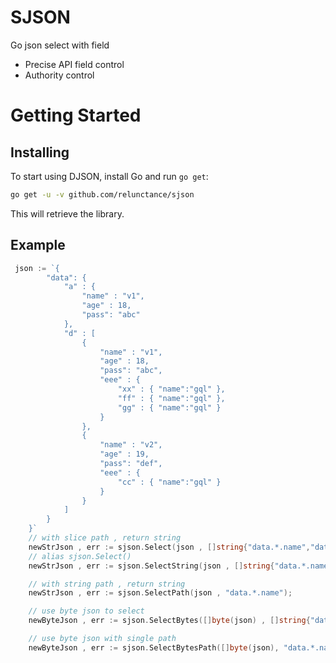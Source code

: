 # SJSON
Go json select with field
* Precise API field control
* Authority control



Getting Started
===============


Installing
----------

To start using DJSON, install Go and run `go get`:

```sh
go get -u -v github.com/relunctance/sjson
```

This will retrieve the library.


Example
----------

```go
 json := `{
		"data":	{
			"a" : {
				"name" : "v1",
				"age" : 18,
				"pass": "abc"
			},
			"d" : [
				{
					"name" : "v1",
					"age" : 18,
					"pass": "abc",
					"eee" : {
						"xx" : { "name":"gql" },
						"ff" : { "name":"gql" },
						"gg" : { "name":"gql" }
					}
				},
				{
					"name" : "v2",
					"age" : 19,
					"pass": "def",
					"eee" : { 
                        "cc" : { "name":"gql" } 
                    }
				}
			]
		}
	}`
    // with slice path , return string
    newStrJson , err := sjson.Select(json , []string{"data.*.name","data.d.#.eee.*.name"});
    // alias sjson.Select()
    newStrJson , err := sjson.SelectString(json , []string{"data.*.name","data.d.#.eee.*.name"});

    // with string path , return string
    newStrJson , err := sjson.SelectPath(json , "data.*.name");

    // use byte json to select
    newByteJson , err := sjson.SelectBytes([]byte(json) , []string{"data.*.name","data.d.#.eee.*.name"}));

    // use byte json with single path
    newByteJson , err := sjson.SelectBytesPath([]byte(json), "data.*.name")


```
